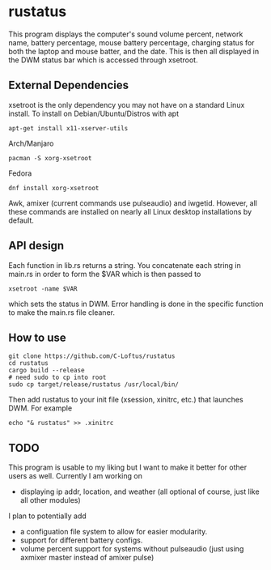 # rustatus
This program displays the computer's sound volume percent, network name, battery percentage, mouse battery percentage, charging status for both the laptop and mouse batter, and the date. This is then all displayed in the DWM status bar which is accessed through xsetroot.  

## External Dependencies
xsetroot is the only dependency you may not have on a standard Linux install.
To install on Debian/Ubuntu/Distros with apt
```
apt-get install x11-xserver-utils
```
Arch/Manjaro
```
pacman -S xorg-xsetroot 
```
Fedora
```
dnf install xorg-xsetroot 
```
Awk, amixer (current commands use pulseaudio) and iwgetid. However, all these commands are installed on nearly all Linux desktop installations by default. 

## API design
Each function in lib.rs returns a string. You concatenate each string in main.rs in order to form the $VAR which is then passed to
```
xsetroot -name $VAR
```
which sets the status in DWM. 
Error handling is done in the specific function to make the main.rs file cleaner. 

## How to use
```
git clone https://github.com/C-Loftus/rustatus
cd rustatus
cargo build --release
# need sudo to cp into root
sudo cp target/release/rustatus /usr/local/bin/
```
Then add rustatus to your init file (xsession, xinitrc, etc.) that launches DWM.
For example
```
echo "& rustatus" >> .xinitrc
```

## TODO
This program is usable to my liking but I want to make it better for other users as well. Currently I am working on
* displaying ip addr, location, and weather (all optional of course, just like all other modules)


I plan to potentially add 
* a configuation file system to allow for easier modularity.
* support for different battery configs.
* volume percent support for systems without pulseaudio (just using axmixer master instead of amixer pulse)

